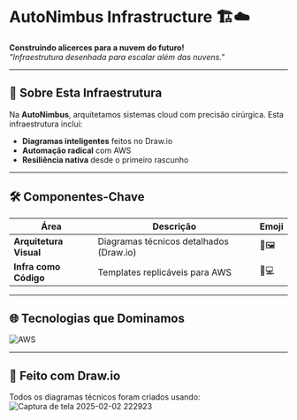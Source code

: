  # AutoNimbus Infrastructure 🏗️☁️  

**Construindo alicerces para a nuvem do futuro!**  
*"Infraestrutura desenhada para escalar além das nuvens."*  

---

## 🌟 **Sobre Esta Infraestrutura**  
Na **AutoNimbus**, arquitetamos sistemas cloud com precisão cirúrgica. Esta infraestrutura inclui:  
- **Diagramas inteligentes** feitos no Draw.io  
- **Automação radical** com AWS  
- **Resiliência nativa** desde o primeiro rascunho  

---

## 🛠 **Componentes-Chave**  

| Área                  | Descrição                                                                 | Emoji               |
|-----------------------|---------------------------------------------------------------------------|---------------------|
| **Arquitetura Visual**| Diagramas técnicos detalhados (Draw.io)                                  | 📐🖼️              |
| **Infra como Código** | Templates replicáveis para AWS                                           | 🤖💻              |

---


## 🌐 **Tecnologias que Dominamos**  

![AWS](https://img.shields.io/badge/AWS-%23FF9900.svg?style=for-the-badge&logo=amazon-aws&logoColor=white)



---

## 🎨 **Feito com Draw.io**  
Todos os diagramas técnicos foram criados usando:  
![Captura de tela 2025-02-02 222923](https://github.com/user-attachments/assets/3fcbc0f0-7e4a-42e5-8d22-8a5c3a290fd7)
